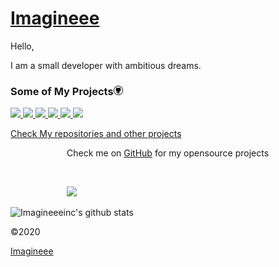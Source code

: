 <h1 id="head"><a href="https://imagineeeinc.github.io/">Imagineee</a></h1>
<p>Hello, </p>
<p>
I am a small developer with ambitious dreams.
</p>
<h3>Some of My Projects<img src="https://raw.githubusercontent.com/imagineeeinc/Imagineeeinc/master/icon/Github.png" width="15px"></h3>
<p id="projs">
<a href="https://github.com/imagineeeinc/Table-Chat" taget="_blank">
<img src="https://github-readme-stats.vercel.app/api/pin/?username=imagineeeinc&repo=Table-Chat">
</a>
<a href="https://github.com/imagineeeinc/Wood-Note" taget="_blank">
<img src="https://github-readme-stats.vercel.app/api/pin/?username=imagineeeinc&repo=Wood-Note">
</a>
<a href="https://github.com/imagineeeinc/pongjs" taget="_blank">
<img src="https://github-readme-stats.vercel.app/api/pin/?username=imagineeeinc&repo=pongjs">
</a>
<a href="https://github.com/imagineeeinc/Wood-ToDo" taget="_blank">
<img src="https://github-readme-stats.vercel.app/api/pin/?username=imagineeeinc&repo=Wood-ToDo">
</a>
<a href="https://github.com/imagineeeinc/Wood-Clock" taget="_blank">
<img src="https://github-readme-stats.vercel.app/api/pin/?username=imagineeeinc&repo=Wood-Clock">
</a>
<a href="https://github.com/imagineeeinc/Wood-WebBox" taget="_blank">
<img src="https://github-readme-stats.vercel.app/api/pin/?username=imagineeeinc&repo=Wood-WebBox">
</a>
</p>
<a href="https://github.com/imagineeeinc?tab=repositories">Check My repositories and other projects</a>
<br>
<p style="margin-left: 90px;">
Check me on <a href="https://github.com/imagineeeinc" target="_blank">GitHub</a>
for my opensource projects
</p>
<br>
<p style="margin-left: 90px;">
<img src="https://github-readme-stats.vercel.app/api/top-langs/?username=imagineeeinc&hide=ruby" id="langs">

![Imagineeeinc's github stats](https://github-readme-stats.vercel.app/api?username=imagineeeinc&hide=stars&show_icons=true&theme=radical)
</p>
<footer>
<p>©2020</p>
<a href="https://github.com/imagineeeinc">Imagineee</a>
</footer>
</body>
</html>
